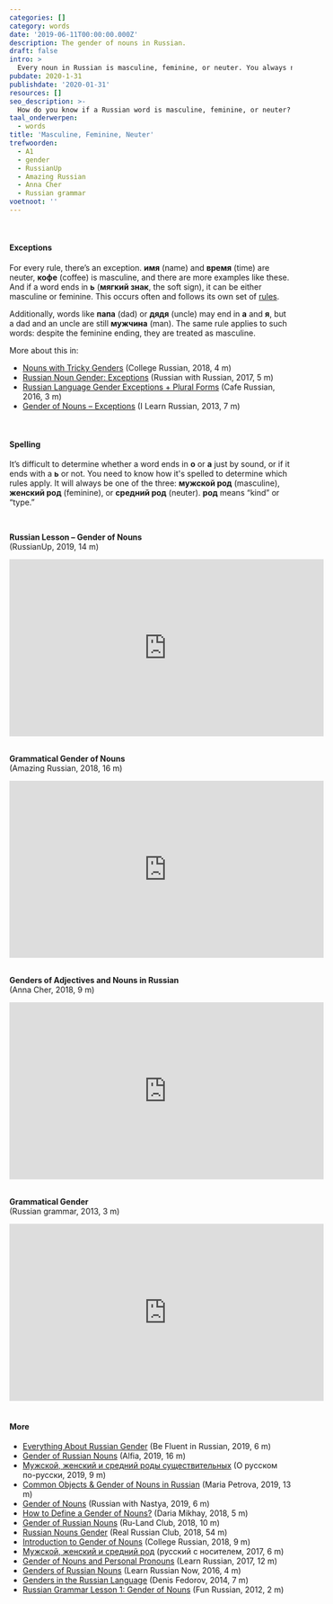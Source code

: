 ```yaml
---
categories: []
category: words
date: '2019-06-11T00:00:00.000Z'
description: The gender of nouns in Russian.
draft: false
intro: >
  Every noun in Russian is masculine, feminine, or neuter. You always need to know which category it falls into, and usually, that’s not difficult. Words ending in a consonant are masculine, words ending in **а** or **я** are feminine, and words ending in **о** or **е** are neuter.
pubdate: 2020-1-31
publishdate: '2020-01-31'
resources: []
seo_description: >-
  How do you know if a Russian word is masculine, feminine, or neuter? Learn about the gender of Russian nouns.
taal_onderwerpen:
  - words
title: 'Masculine, Feminine, Neuter'
trefwoorden:
  - A1
  - gender
  - RussianUp
  - Amazing Russian
  - Anna Cher
  - Russian grammar
voetnoot: ''
---
```


<br/>

#### Exceptions

For every rule, there’s an exception. **имя** (name) and **время** (time) are neuter, **кофе** (coffee) is masculine, and there are more examples like these. And if a word ends in **ь** (**мягкий знак**, the soft sign), it can be either masculine or feminine. This occurs often and follows its own set of [rules](https://www.rusland1.nl/en/taal/20200716-woorden-eindigend-op-b/).

Additionally, words like **папа** (dad) or **дядя** (uncle) may end in **а** and **я**, but a dad and an uncle are still **мужчина** (man). The same rule applies to such words: despite the feminine ending, they are treated as masculine.

More about this in:

- [Nouns with Tricky Genders](https://youtu.be/CVTomKExcTA) (College Russian, 2018, 4 m)
- [Russian Noun Gender: Exceptions](https://youtu.be/yXqoFWH-YLY) (Russian with Russian, 2017, 5 m)
- [Russian Language Gender Exceptions + Plural Forms](https://youtu.be/H3bv9EDV5Jk) (Cafe Russian, 2016, 3 m)
- [Gender of Nouns – Exceptions](https://youtu.be/o-nKMe2_c00) (I Learn Russian, 2013, 7 m)

<br/>

#### Spelling

It’s difficult to determine whether a word ends in **о** or **а** just by sound, or if it ends with a **ь** or not. You need to know how it's spelled to determine which rules apply. It will always be one of the three: **мужской род** (masculine), **женский род** (feminine), or **средний род** (neuter). **род** means “kind” or “type.”

<br/>

**Russian Lesson – Gender of Nouns**<br/>
(RussianUp, 2019, 14 m)

<iframe width="560" height="315" src="https://www.youtube.com/embed/GkdFjdYfhFA" frameborder="0" allow="accelerometer; autoplay; encrypted-media; gyroscope; picture-in-picture" allowfullscreen></iframe>

<br/>

<br/>

**Grammatical Gender of Nouns**<br/>
(Amazing Russian, 2018, 16 m)

<iframe width="560" height="315"
src="https://www.youtube.com/embed/lAiNw-QIjZI"
frameborder="0" allow="accelerometer; autoplay; encrypted-media;
gyroscope; picture-in-picture" allowfullscreen></iframe>

<br/>
<br/>

**Genders of Adjectives and Nouns in Russian**<br/>
(Anna Cher, 2018, 9 m)

<iframe width="560" height="315" src="https://www.youtube.com/embed/CyaYtI-Wzrk" frameborder="0" allow="accelerometer; autoplay; encrypted-media; gyroscope; picture-in-picture" allowfullscreen></iframe>

<br/>
<br/>

**Grammatical Gender**<br/>
(Russian grammar, 2013, 3 m)

<iframe width="560"
height="315"
src="https://www.youtube.com/embed/hJZX66qoDKg"
frameborder="0" allow="accelerometer; autoplay; encrypted-media;
gyroscope; picture-in-picture" allowfullscreen></iframe>

<br/>
<br/>

#### More

- [Everything About Russian Gender](https://www.youtube.com/watch?v=Uuu9acd0pQU) (Be Fluent in Russian, 2019, 6 m)
- [Gender of Russian Nouns](https://youtu.be/D2nKwx_-x9g) (Alfia, 2019, 16 m)
- [Мужской, женский и средний роды существительных](https://youtu.be/xwE5oZY0k68) (О русском по-русски, 2019, 9 m)
- [Common Objects & Gender of Nouns in Russian](https://youtu.be/TjSny59VEXE) (Maria Petrova, 2019, 13 m)
- [Gender of Nouns](https://youtu.be/jneD9iB9cWY) (Russian with Nastya, 2019, 6 m)
- [How to Define a Gender of Nouns?](https://youtu.be/HbTCSUyLTYI) (Daria Mikhay, 2018, 5 m)
- [Gender of Russian Nouns](https://youtu.be/hhof4SqbWBI) (Ru-Land Club, 2018, 10 m)
- [Russian Nouns Gender](https://youtu.be/ALI7C6Z_84A) (Real Russian Club, 2018, 54 m)
- [Introduction to Gender of Nouns](https://youtu.be/jKxdRffS_9I) (College Russian, 2018, 9 m)
- [Мужской, женский и средний род](https://www.youtube.com/watch?v=hRGG_IZe7TU) (русский с носителем, 2017, 6 m)
- [Gender of Nouns and Personal Pronouns](https://youtu.be/Qz-6XJ-xIwg) (Learn Russian, 2017, 12 m)
- [Genders of Russian Nouns](https://youtu.be/SISl__XVeHw) (Learn Russian Now, 2016, 4 m)
- [Genders in the Russian Language](https://youtu.be/O-XpVcCDZBs) (Denis Fedorov, 2014, 7 m)
- [Russian Grammar Lesson 1: Gender of Nouns](https://youtu.be/3Cl2GrhvGV8) (Fun Russian, 2012, 2 m)
